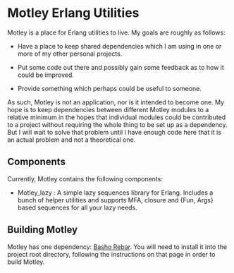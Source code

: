 Motley Erlang Utilities
=======================

Motley is a place for Erlang utilities to live.  My goals are roughly as follows:

* Have a place to keep shared dependencies which I am using in one or more of my other personal projects.

* Put some code out there and possibly gain some feedback as to how it could be improved.

* Provide something which perhaps could be useful to someone.

As such, Motley is not an application, nor is it intended to become one.  My 
hope is to keep dependencies between different Motley modules to a relative
minimum in the hopes that individual modules could be contributed to a project
without requiring the whole thing to be set up as a dependency.  But I will wait
to solve that problem until I have enough code here that it is an actual problem
and not a theoretical one.

Components
----------

Currently, Motley contains the following components:

* Motley_lazy : A simple lazy sequences library for Erlang.  Includes a bunch of helper utilities and supports MFA, closure and {Fun, Args} based sequences for all your lazy needs.


Building Motley
---------------

Motley has one dependency: [Basho Rebar](https://github.com/basho/rebar).  You will
need to install it into the project root directory, following the instructions on
that page in order to build Motley.
